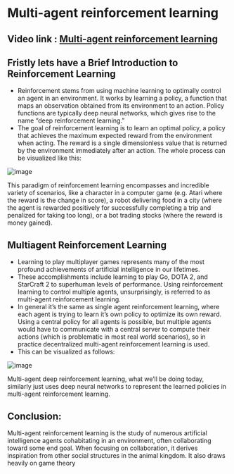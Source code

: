 # Multi-agent reinforcement learning

## Video link : [Multi-agent reinforcement learning]()

## Fristly lets have a Brief Introduction to Reinforcement Learning
- Reinforcement stems from using machine learning to optimally control an agent in an environment. It works by learning a policy, a function that maps an observation obtained from its environment to an action. Policy functions are typically deep neural networks, which gives rise to the name “deep reinforcement learning.”
- The goal of reinforcement learning is to learn an optimal policy, a policy that achieves the maximum expected reward from the environment when acting. The reward is a single dimensionless value that is returned by the environment immediately after an action. The whole process can be visualized like this:


![image](https://user-images.githubusercontent.com/63282184/143874827-3c3c8287-6400-4651-bb0b-be37b0808a2f.png)

This paradigm of reinforcement learning encompasses and incredible variety of scenarios, like a character in a computer game (e.g. Atari where the reward is the change in score), a robot delivering food in a city (where the agent is rewarded positively for successfully completing a trip and penalized for taking too long), or a bot trading stocks (where the reward is money gained).

## Multiagent Reinforcement Learning
- Learning to play multiplayer games represents many of the most profound achievements of artificial intelligence in our lifetimes. 
- These accomplishments include learning to play Go, DOTA 2, and StarCraft 2 to superhuman levels of performance. Using reinforcement learning to control multiple agents, unsurprisingly, is referred to as multi-agent reinforcement learning. 
- In general it’s the same as single agent reinforcement learning, where each agent is trying to learn it’s own policy to optimize its own reward. Using a central policy for all agents is possible, but multiple agents would have to communicate with a central server to compute their actions (which is problematic in most real world scenarios), so in practice decentralized multi-agent reinforcement learning is used. 
- This can be visualized as follows:

![image](https://user-images.githubusercontent.com/63282184/143874947-a5002e33-2244-4520-a9e0-26fa0ad9e756.png)

Multi-agent deep reinforcement learning, what we’ll be doing today, similarly just uses deep neural networks to represent the learned policies in multi-agent reinforcement learning.


## Conclusion:

Multi-agent reinforcement learning is the study of numerous artificial intelligence agents cohabitating in an environment, often collaborating toward some end goal. When focusing on collaboration, it derives inspiration from other social structures in the animal kingdom. It also draws heavily on game theory
